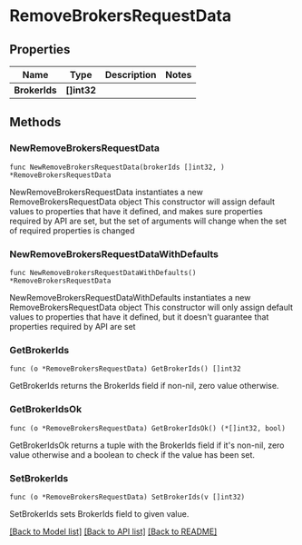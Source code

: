 # RemoveBrokersRequestData

## Properties

Name | Type | Description | Notes
------------ | ------------- | ------------- | -------------
**BrokerIds** | **[]int32** |  | 

## Methods

### NewRemoveBrokersRequestData

`func NewRemoveBrokersRequestData(brokerIds []int32, ) *RemoveBrokersRequestData`

NewRemoveBrokersRequestData instantiates a new RemoveBrokersRequestData object
This constructor will assign default values to properties that have it defined,
and makes sure properties required by API are set, but the set of arguments
will change when the set of required properties is changed

### NewRemoveBrokersRequestDataWithDefaults

`func NewRemoveBrokersRequestDataWithDefaults() *RemoveBrokersRequestData`

NewRemoveBrokersRequestDataWithDefaults instantiates a new RemoveBrokersRequestData object
This constructor will only assign default values to properties that have it defined,
but it doesn't guarantee that properties required by API are set

### GetBrokerIds

`func (o *RemoveBrokersRequestData) GetBrokerIds() []int32`

GetBrokerIds returns the BrokerIds field if non-nil, zero value otherwise.

### GetBrokerIdsOk

`func (o *RemoveBrokersRequestData) GetBrokerIdsOk() (*[]int32, bool)`

GetBrokerIdsOk returns a tuple with the BrokerIds field if it's non-nil, zero value otherwise
and a boolean to check if the value has been set.

### SetBrokerIds

`func (o *RemoveBrokersRequestData) SetBrokerIds(v []int32)`

SetBrokerIds sets BrokerIds field to given value.



[[Back to Model list]](../README.md#documentation-for-models) [[Back to API list]](../README.md#documentation-for-api-endpoints) [[Back to README]](../README.md)


